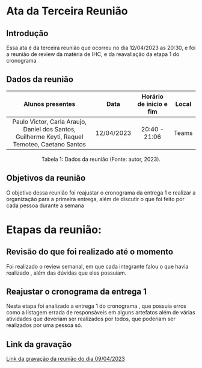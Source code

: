 # Ata da Terceira Reunião

## Introdução

Essa ata  é da terceira reunião que ocorreu no dia 12/04/2023 as 20:30, e foi a reunião de review da matéria de IHC, e da reavaliação da etapa 1 do cronograma


## Dados da reunião

|                                    Alunos presentes                                     |    Data    | Horário de inicio e fim |      Local       |
| :-------------------------------------------------------------------------------------: | :--------: | :---------------------: | :--------------: |
| Paulo Victor, Carla Araujo, Daniel dos Santos, Guilherme Keyti, Raquel Temoteo,  Caetano Santos  | 12/04/2023 |      20:40 - 21:06     |  Teams |

<div style="text-align: center">
<p> Tabela 1: Dados da reunião (Fonte: autor, 2023). </p>
</div>


## Objetivos da reunião

 O objetivo dessa reunião foi reajustar o cronograma da entrega 1 e realizar a organização para a primeira entrega, além de discutir o que foi feito por cada pessoa durante a semana


# Etapas da reunião:

## Revisão do que foi realizado até o momento

Foi realizado o review semanal, em que cada integrante falou o que havia realizado , além das dúvidas que eles possuíam.



##  Reajustar o cronograma da entrega 1

Nesta etapa foi analizado a entrega 1 do cronograma , que possuia erros como a listagem errada de responsáveis em alguns artefatos  além de várias atividades que deveriam ser realizados por todos, que poderiam ser realizados por uma pessoa só.




## Link da gravação

[Link da gravação da reunião do dia 09/04/2023](https://youtu.be/cVJU8SHvTbI)
